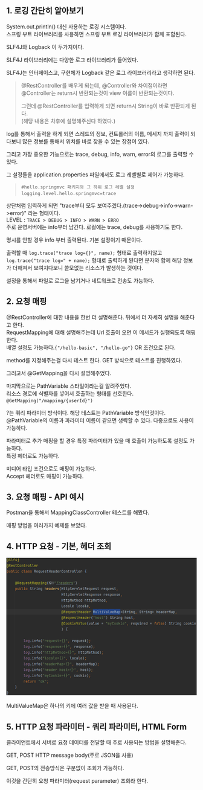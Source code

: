 ## 1. 로깅 간단히 알아보기

System.out.println() 대신 사용하는 로깅 시스템이다.  
스프링 부트 라이브러리를 사용하면 스프링 부트 로깅 라이브러리가 함께 포함된다.  

SLF4J와 Logback 이 두가지이다.  

SLF4J 라이브러리에는 다양한 로그 라이브러리가 들어있다.  

SLF4J는 인터페이스고, 구현체가 Logback 같은 로그 라이브러리라고 생각하면 된다.

> @RestController를 배우게 되는데, @Controller와 차이점이라면  
@Controller는 return시 반환되는것이 view 이름이 반환되는것이다.  
> 
> 그런데 @RestController를 입력하게 되면 return시 String이 바로 반환되게 된다.  
(해당 내용은 차후에 설명해주신다 하였다.)

log를 통해서 출력을 하게 되면 스레드의 정보, 컨트롤러의 이름, 메세지 까지 출력이 되다보니 많은 정보를 통해서 위치를 바로 찾을 수 있는 장점이 있다.

그리고 가장 중요한 기능으로는 trace, debug, info, warn, error의 로그를 출력할 수 있다.  

그 설정들을 application.properties 파일에서도 로그 레벨별로 제어가 가능하다.  

> `#hello.springmvc 패키지와 그 하위 로그 레벨 설정`
> `logging.level.hello.springmvc=trace`

상단처럼 입력하게 되면 "trace부터 모두 보여주겠다.(trace->debug->info->warn->error)" 라는 형태이다.  
LEVEL : `TRACE > DEBUG > INFO > WARN > ERRO`  
주로 운영서버에는 info부터 남긴다. 로컬에는 trace, debug를 사용하기도 한다.

명시를 안할 경우 info 부터 출력된다. 기본 설정이기 때문이다.  

출력할 때 `log.trace("trace log={}", name);` 형태로 출력하지않고  
`log.trace("trace log=" + name);` 형태로 출력하게 된다면 문자와 함께 해당 정보가 더해져서 보여지다보니 쓸모없는 리소스가 발생하는 것이다.  

설정을 통해서 파일로 로그을 남기거나 네트워크로 전송도 가능하다.

## 2. 요청 매핑

@RestController에 대한 내용을 한번 더 설명해준다. 뒤에서 더 자세히 설명을 해준다고 한다.  
RequestMapping에 대해 설명해주는데 Url 호출이 오면 이 메서드가 실행되도록 매핑한다.  
배열 설정도 가능하다.`{"/hello-basic", "/hello-go"}` OR 조건으로 된다.

method를 지정해주는걸 다시 테스트 한다. GET 방식으로 테스트를 진행하였다.  

그러고서 @GetMapping을 다시 설명해주었다.  

마지막으로는 PathVariable 스타일이라는걸 알려주었다.  
리소스 경로에 식별자를 넣어서 호출하는 형태를 선호한다.  
`@GetMapping("/mapping/{userId}")`

?는 쿼리 파라미터 방식이다. 해당 테스트는 PathVariable 방식인것이다.  
@PathVariable의 이름과 파라미터 이름이 같으면 생략할 수 있다.
다중으로도 사용이 가능하다.  

파라미터로 추가 매핑을 할 경우 특정 파라미터가 있을 때 호출이 가능하도록 설정도 가능하다.  
특정 헤더로도 가능하다.  

미디어 타입 조건으로도 매핑이 가능하다.  
Accept 헤더로도 매핑이 가능하다.  

## 3. 요청 매핑 - API 예시

Postman을 통해서 MappingClassController 테스트를 해봤다.

매핑 방법을 여러가지 예제를 보았다.

## 4. HTTP 요청 - 기본, 헤더 조회

![img.png](img.png)

MultiValueMap은 하나의 키에 여러 값을 받을 때 사용된다.  

## 5. HTTP 요청 파라미터 - 쿼리 파라미터, HTML Form

클라이언트에서 서버로 요청 데이터를 전달할 때 주로 사용되는 방법을 설명해준다.

GET, POST HTTP message body(주로 JSON을 사용)

GET, POST의 전송방식은 구분없이 조회가 가능하다.  

이것을 간단히 요청 파라미터(request parameter) 조회라 한다.

